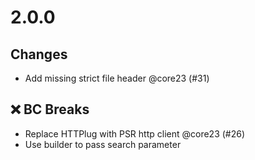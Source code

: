 # 2.0.0

## Changes

- Add missing strict file header @core23 (#31)

## ❌ BC Breaks

- Replace HTTPlug with PSR http client @core23 (#26)
- Use builder to pass search parameter
